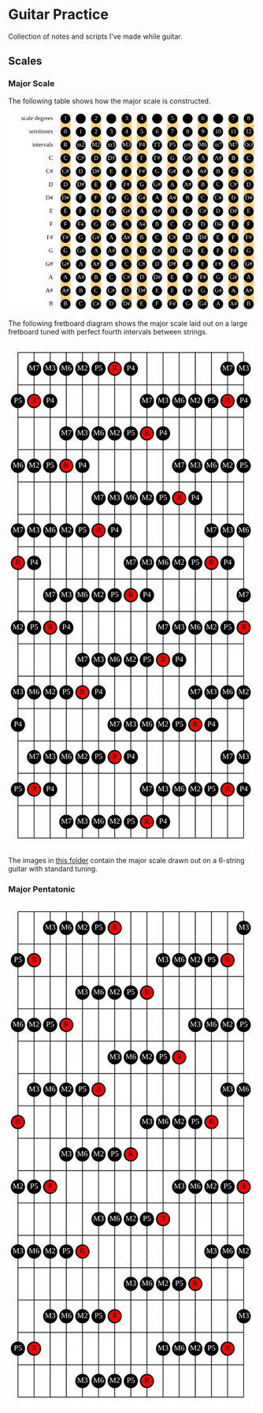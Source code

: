 # Guitar Practice

Collection of notes and scripts I've made while guitar.

## Scales

### Major Scale

The following table shows how the major scale is constructed.

![major scale tabulated](drawings/scales/major_table.svg)

The following fretboard diagram shows the major scale laid out on a large fretboard
tuned with perfect fourth intervals between strings.

![major scale on fretboard](drawings/scales/major_large_fretboard.svg)

The images in [this folder](drawings/scales/) 
contain the major scale drawn out on a 6-string guitar with standard tuning.

### Major Pentatonic

![pentatonic scale](drawings/scales/pentatonic_large_fretboard.svg)